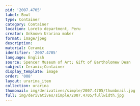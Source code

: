 ```yaml
---
pid: '2007.4705'
label: Bowl
type: Container
category: Container
location: Loreto department, Peru
creator: Unknown Urarina maker
format: image/jpeg
description:
material: Ceramic
identifier: '2007.4705'
language: English
source: Spencer Museum of Art; Gift of Bartholomew Dean
subject: Ceramic;Container
display_template: image
order: '008'
layout: urarina_item
collection: urarina
thumbnail: img/derivatives/simple/2007.4705/thumbnail.jpg
full: img/derivatives/simple/2007.4705/fullwidth.jpg
---
```

